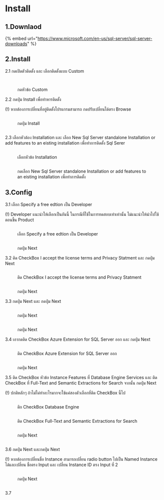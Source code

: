 # Install

## 1.Downlaod

{% embed url="https://www.microsoft.com/en-us/sql-server/sql-server-downloads" %}

## 2.Install

2.1 กดเปิดตัวติดตั้ง และ เลือกติดตั้งแบบ Custom

<div>

<figure><img src="../../../../.gitbook/assets/Screenshot (6).png" alt=""><figcaption></figcaption></figure>

 

<figure><img src="../../../../.gitbook/assets/Screenshot (8).png" alt=""><figcaption><p>กดหัวข้อ Custom</p></figcaption></figure>

</div>

2.2 กดปุ่ม Install เพื่อทำหารติดตั้ง

(!) หากต้องการเปลี่ยนที่อยู่ติดตั้งโปรแกรมสามารถ กดปรับเปลี่ยนได้ตรง Browse

<div>

<figure><img src="../../../../.gitbook/assets/Screenshot (10).png" alt=""><figcaption><p>กดปุ่ม Install</p></figcaption></figure>

 

<figure><img src="../../../../.gitbook/assets/Screenshot (14).png" alt=""><figcaption></figcaption></figure>

</div>

2.3 เลือกหัวต้อง Installation และ เลือก New Sql Server standalone Installation or add features to an eisting installation เพื่อทำการติดตั้ง Sql Serer

<div>

<figure><img src="../../../../.gitbook/assets/Screenshot (20).png" alt=""><figcaption><p>เลือกหัวข้อ Installation</p></figcaption></figure>

 

<figure><img src="../../../../.gitbook/assets/Screenshot (21).png" alt=""><figcaption><p> กดเลือก New Sql Server standalone Installation or add features to an eisting installation เพื่อทำการติดตั้ง</p></figcaption></figure>

</div>

## 3.Config

3.1 เลือก Specify a free edtion เป็น Developer

(!) Developer แนะนำให้เลือกเป็นอันนี้ ในกรณีที่ใช้ในการทดสอบเท่าเท่านั้น ไม่แนะนำให้นำไปใช้ตอนขึ้น Product

<div>

<figure><img src="../../../../.gitbook/assets/Screenshot (23).png" alt=""><figcaption><p>เลือก Specify a free edtion เป็น Developer</p></figcaption></figure>

 

<figure><img src="../../../../.gitbook/assets/Screenshot (24).png" alt=""><figcaption><p>กดปุ่ม Next</p></figcaption></figure>

</div>

3.2 ติด CheckBox I accept the license terms and Privacy Statment และ กดปุ่ม Next

<div>

<figure><img src="../../../../.gitbook/assets/Screenshot (25).png" alt=""><figcaption><p>ติด CheckBox I accept the license terms and Privacy Statment</p></figcaption></figure>

 

<figure><img src="../../../../.gitbook/assets/Screenshot (26).png" alt=""><figcaption><p>กดปุ่ม Next</p></figcaption></figure>

</div>

3.3 กดปุ่ม Next และ กดปุ่ม Next

<div>

<figure><img src="../../../../.gitbook/assets/Screenshot (28).png" alt=""><figcaption><p>กดปุ่ม Next</p></figcaption></figure>

 

<figure><img src="../../../../.gitbook/assets/Screenshot (30).png" alt=""><figcaption><p>กดปุ่ม Next</p></figcaption></figure>

</div>

3.4 เอากดติด CheckBox Azure Extension for SQL Server ออก และ กดปุ่ม Next

<div>

<figure><img src="../../../../.gitbook/assets/Screenshot (31).png" alt=""><figcaption><p>ติด CheckBox Azure Extension for SQL Server ออก</p></figcaption></figure>

 

<figure><img src="../../../../.gitbook/assets/Screenshot (32).png" alt=""><figcaption><p>กดปุ่ม Next</p></figcaption></figure>

</div>

3.5 ติด CheckBox หัวข้อ Instance Features ที่ Database Engine Services และ ติด CheckBox ที่ Full-Text and Semantic Extractions for Search จากนั้น กดปุ่ม Next

(!) ปกติหลักๆ ถ้าไม่ได่ทำอะไรมากจะใช้แค่สองตัวเลือกที่ติด CheckBox นี้ไป

<div>

<figure><img src="../../../../.gitbook/assets/Screenshot (37).png" alt=""><figcaption><p>ติก CheckBox Database Engine</p></figcaption></figure>

 

<figure><img src="../../../../.gitbook/assets/Screenshot (38).png" alt=""><figcaption><p>ติด CheckBox Full-Text and Semantic Extractions for Search</p></figcaption></figure>

 

<figure><img src="../../../../.gitbook/assets/Screenshot (39).png" alt=""><figcaption><p>กดปุ่ม Next</p></figcaption></figure>

 

<figure><img src="../../../../.gitbook/assets/Screenshot (40).png" alt=""><figcaption></figcaption></figure>

</div>

3.6 กดปุ่ม Next และกดปุ่ม Next

(!) หากต้องการเปลี่ยนชื่อ Instance สามารถเปลี่ยน radio button ไปเป็น  Named Instance ได้และเปลี่ยน ชื่อตรง Input และ เปลี่ยน Instance ID ตรง Input ที่ 2&#x20;

<div>

<figure><img src="../../../../.gitbook/assets/Screenshot (44).png" alt=""><figcaption><p>กดปุ่ม Next</p></figcaption></figure>

 

<figure><img src="../../../../.gitbook/assets/Screenshot (47).png" alt=""><figcaption></figcaption></figure>

</div>

3.7 &#x20;

<div>

<figure><img src="../../../../.gitbook/assets/Screenshot (49).png" alt=""><figcaption></figcaption></figure>

 

<figure><img src="../../../../.gitbook/assets/Screenshot (50).png" alt=""><figcaption></figcaption></figure>

 

<figure><img src="../../../../.gitbook/assets/Screenshot (51).png" alt=""><figcaption></figcaption></figure>

 

<figure><img src="../../../../.gitbook/assets/Screenshot (52).png" alt=""><figcaption></figcaption></figure>

</div>
